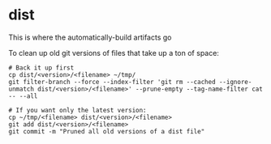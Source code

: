 # dist

This is where the automatically-build artifacts go

To clean up old git versions of files that take up a ton of space:

```
# Back it up first
cp dist/<version>/<filename> ~/tmp/
git filter-branch --force --index-filter 'git rm --cached --ignore-unmatch dist/<version>/<filename>' --prune-empty --tag-name-filter cat -- --all

# If you want only the latest version:
cp ~/tmp/<filename> dist/<version>/<filename>
git add dist/<version>/<filename>
git commit -m "Pruned all old versions of a dist file"
```
